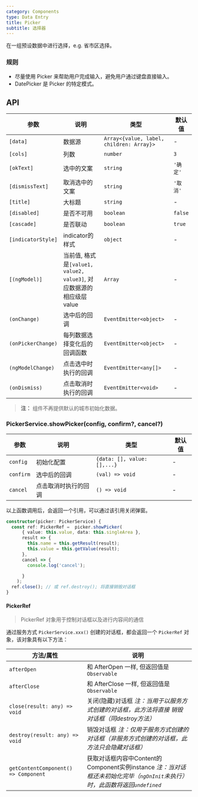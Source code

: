 ```yaml
---
category: Components
type: Data Entry
title: Picker
subtitle: 选择器
---
```


在一组预设数据中进行选择，e.g. 省市区选择。

### 规则
- 尽量使用 Picker 来帮助用户完成输入，避免用户通过键盘直接输入。
- DatePicker 是 Picker 的特定模式。

## API

参数 | 说明 | 类型 | 默认值
----|-----|------|------
| `[data]` | 数据源 | `Array<{value, label, children: Array}>` | - |
| `[cols]` | 列数 | `number` | `3` |
| `[okText]` | 选中的文案 | `string` | `'确定'` |
| `[dismissText]` | 取消选中的文案 | `string` | `'取消'` |
| `[title]` | 大标题 | `string` | - |
| `[disabled]` | 是否不可用 | `boolean` | `false` |
| `[cascade]` | 是否联动 | `boolean` | `true` |
| `[indicatorStyle]` | indicator的样式 | `object` | - |
| `[(ngModel)]` | 当前值, 格式是`[value1, value2, value3]`, 对应数据源的相应级层value | `Array` | - |
| `(onChange)` | 选中后的回调 | `EventEmitter<object>` | - |
| `(onPickerChange)` | 每列数据选择变化后的回调函数 | `EventEmitter<object>` | - |
| `(ngModelChange)` | 点击选中时执行的回调 | `EventEmitter<any[]>` | - |
| `(onDismiss)` | 点击取消时执行的回调 | `EventEmitter<void>`  | - |

> **注：** 组件不再提供默认的城市初始化数据。


### PickerService.showPicker(config, confirm?, cancel?)
参数 | 说明 | 类型 | 默认值
----|-----|------|------
| `config` | 初始化配置 | `{data: [], value: [],...}` | - |
| `confirm` | 选中后的回调 | `(val) => void` | - |
| `cancel` | 点击取消时执行的回调 | `() => void` | - |

以上函数调用后，会返回一个引用，可以通过该引用关闭弹窗。

```ts
constructor(picker: PickerService) {
  const ref: PickerRef =  picker.showPicker(
      { value: this.value, data: this.singleArea },
      result => {
        this.name = this.getResult(result);
        this.value = this.getValue(result);
      },
      cancel => {
        console.log('cancel');

      }
    );
  ref.close(); // 或 ref.destroy(); 将直接销毁对话框
}
```

#### PickerRef

> PickerRef 对象用于控制对话框以及进行内容间的通信

通过服务方式 `PickerService.xxx()` 创建的对话框，都会返回一个 `PickerRef` 对象，该对象具有以下方法：

| 方法/属性 | 说明 |
|----|----|
| `afterOpen` | 和 AfterOpen 一样, 但返回值是`Observable` |
| `afterClose` | 和 AfterClose 一样, 但返回值是`Observable` |
| `close(result: any) => void` | 关闭(隐藏)对话框 <i>注：当用于以服务方式创建的对话框，此方法将直接 销毁 对话框（同destroy方法）</i> |
| `destroy(result: any) => void` | 销毁对话框 <i>注：仅用于服务方式创建的对话框（非服务方式创建的对话框，此方法只会隐藏对话框）</i> |
| `getContentComponent() => Component` | 获取对话框内容中Content的Component实例instance <i>注：当对话框还未初始化完毕（`ngOnInit`未执行）时，此函数将返回`undefined`</i> |
